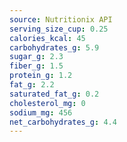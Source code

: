 ```yaml
---
source: Nutritionix API
serving_size_cup: 0.25
calories_kcal: 45
carbohydrates_g: 5.9
sugar_g: 2.3
fiber_g: 1.5
protein_g: 1.2
fat_g: 2.2
saturated_fat_g: 0.2
cholesterol_mg: 0
sodium_mg: 456
net_carbohydrates_g: 4.4
---
```


